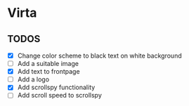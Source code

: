 # Virta
## TODOS
 - [x] Change color scheme to black text on white background
 - [ ] Add a suitable image
 - [x] Add text to frontpage
 - [ ] Add a logo
 - [x] Add scrollspy functionality
 - [ ] Add scroll speed to scrollspy 
